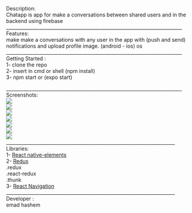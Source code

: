 Description:<br/>
    Chatapp is app for make a conversations between shared users and in the backend using firebase
___________________________________________________________________________ <br/>
Features: <br/>
    make make a conversations with any user in the app with (push and send) notifications and upload profile image.
    (android - ios) os
___________________________________________________________________________ <br/>
Getting Started :<br/>
    1- clone the repo <br/>
    2- insert in cmd or shell (npm install)<br/>
    3- npm start or (expo start)<br/>

___________________________________________________________________________ <br/>
Screenshots:
    <br/>
    ![](images/signup.png)
    <br/>
    ![](images/sigupdone.png)
    <br/>
    ![](images/login.png)
    <br/>
    ![](images/forgetpass.png)
    <br/>
    ![](images/side.png)
     <br/>
    ![](images/text1.png)
    <br/>
    ![](images/text2.png)
    <br/>
    ________________________________________________________________________ <br/>
    Libraries:<br/>
        1- <a href="https://react-native-elements.github.io/react-native-elements/">React native-elements</a><br/>
        2- <a href="https://redux.js.org/">Redux</a><br/>
            .redux <br/>
            .react-redux<br/>
            .thunk<br/>
        3- <a href="https://reactnavigation.org/">React Navigation</a><br/>
    ________________________________________________________________________ <br/>
    Developer : <br/>
        emad hashem<br/>
